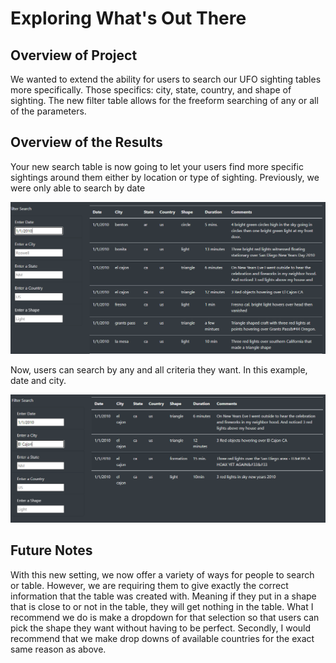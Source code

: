 # Exploring What's Out There

## Overview of Project

We wanted to extend the ability for users to search our UFO sighting tables more specifically. Those specifics: city, state, country, and shape of sighting. The new filter table allows for the freeform searching of any or all of the parameters.

## Overview of the Results

Your new search table is now going to let your users find more specific sightings around them either by location or type of sighting. Previously, we were only able to search by date

![Date Search](https://github.com/Atros04/UFOs/blob/main/static/images/date%20search.PNG)

Now, users can search by any and all criteria they want. In this example, date and city.

![Date and City Search](static/images/date%20city%20search.PNG)

## Future Notes

With this new setting, we now offer a variety of ways for people to search or table. However, we are requiring them to give exactly the correct information that the table was created with. Meaning if they put in a shape that is close to or not in the table, they will get nothing in the table. What I recommend we do is make a dropdown for that selection so that users can pick the shape they want without having to be perfect. Secondly, I would recommend that we make drop downs of available countries for the exact same reason as above.
